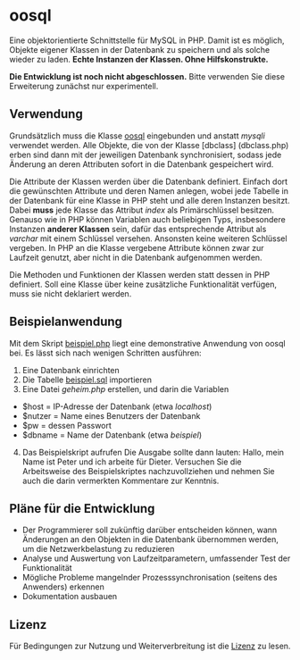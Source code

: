 oosql
=====

Eine objektorientierte Schnittstelle für MySQL in PHP. Damit ist es möglich, Objekte eigener Klassen in der Datenbank zu speichern und als solche
wieder zu laden. **Echte Instanzen der Klassen. Ohne Hilfskonstrukte.**

**Die Entwicklung ist noch nicht abgeschlossen.** Bitte verwenden Sie diese Erweiterung zunächst nur experimentell.

Verwendung
----------

Grundsätzlich muss die Klasse [oosql](oosql.php) eingebunden und anstatt *mysqli* verwendet werden. Alle Objekte, die von der Klasse [dbclass]
(dbclass.php) erben sind dann mit der jeweiligen Datenbank synchronisiert, sodass jede Änderung an deren Attributen sofort in die Datenbank
gespeichert wird.

Die Attribute der Klassen werden über die Datenbank definiert. Einfach dort die gewünschten Attribute und deren Namen anlegen, wobei jede
Tabelle in der Datenbank für eine Klasse in PHP steht und alle deren Instanzen besitzt. Dabei **muss** jede Klasse das Attribut *index* als
Primärschlüssel besitzen. Genauso wie in PHP können Variablen auch beliebigen Typs, insbesondere Instanzen **anderer Klassen** sein, dafür das
entsprechende Attribut als *varchar* mit einem Schlüssel versehen. Ansonsten keine weiteren Schlüssel vergeben. In PHP an die Klasse vergebene
Attribute können zwar zur Laufzeit genutzt, aber nicht in die Datenbank aufgenommen werden.

Die Methoden und Funktionen der Klassen werden statt dessen in PHP definiert. Soll eine Klasse über keine zusätzliche Funktionalität verfügen,
muss sie nicht deklariert werden.

Beispielanwendung
-----------------

Mit dem Skript [beispiel.php](beispiel.php) liegt eine demonstrative Anwendung von oosql bei. Es lässt sich nach wenigen Schritten ausführen:
1. Eine Datenbank einrichten
2. Die Tabelle [beispiel.sql](beispiel.sql) importieren
3. Eine Datei *geheim.php* erstellen, und darin die Variablen
 - $host = IP-Adresse der Datenbank (etwa *localhost*)
 - $nutzer = Name eines Benutzers der Datenbank
 - $pw = dessen Passwort
 - $dbname = Name der Datenbank (etwa *beispiel*)
4. Das Beispielskript aufrufen
Die Ausgabe sollte dann lauten:
    Hallo, mein Name ist Peter und ich arbeite für Dieter.
Versuchen Sie die Arbeitsweise des Beispielskriptes nachzuvollziehen und nehmen Sie auch die darin vermerkten Kommentare zur Kenntnis.

Pläne für die Entwicklung
-------------------------

- Der Programmierer soll zukünftig darüber entscheiden können, wann Änderungen an den Objekten in die Datenbank übernommen werden, um die
Netzwerkbelastung zu reduzieren
- Analyse und Auswertung von Laufzeitparametern, umfassender Test der Funktionalität
- Mögliche Probleme mangelnder Prozesssynchronisation (seitens des Anwenders) erkennen
- Dokumentation ausbauen

Lizenz
------

Für Bedingungen zur Nutzung und Weiterverbreitung ist die [Lizenz](lizenz) zu lesen.